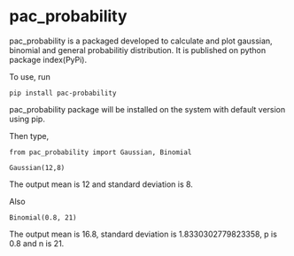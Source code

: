 # pac_probability

pac_probability is a packaged developed to calculate and plot gaussian, binomial and general probabilitiy distribution. It is published on python package index(PyPi). 

To use, run
```
pip install pac-probability
```
pac_probability package will be installed on the system with default version using pip.

Then type,
```
from pac_probability import Gaussian, Binomial

Gaussian(12,8)
```
The output mean is 12 and standard deviation is 8.

Also
```
Binomial(0.8, 21)
```
The output mean is 16.8, standard deviation is 1.8330302779823358, p is 0.8 and n is 21.
